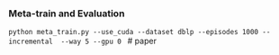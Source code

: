 ### Meta-train and Evaluation 
`python meta_train.py --use_cuda --dataset dblp --episodes 1000 --incremental  --way 5 --gpu 0 ` # paper
